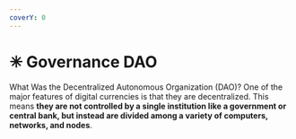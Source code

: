 ```yaml
---
coverY: 0
---
```


# ✳ Governance DAO

What Was the Decentralized Autonomous Organization (DAO)? One of the major features of digital currencies is that they are decentralized. This means **they are not controlled by a single institution like a government or central bank, but instead are divided among a variety of computers, networks, and nodes**.
